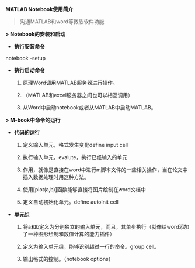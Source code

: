 **MATLAB Notebook使用简介**

>   沟通MATLAB和word等微软软件功能

**\> Notebook的安装和启动**

-   **执行安装命令**

notebook -setup

-   **执行启动命令**

    1.  原理Word调用MATLAB服务器进行操作。

    2.  （MATLAB和excel服务器之间也可以相互调用）

    3.  从Word中启动notebook或者从MATLAB中启动MATLAB。

**\> M-book中命令的运行**

-   **代码的运行**

    1.  定义输入单元，格式发生变化define input cell

    2.  执行输入单元，evalute，执行已经输入的单元

    3.  作用，就像是直接在word中进行m脚本文件的一些相关操作，当在论文中插入数据处理时用这种方法。

    4.  使用[plot(a,b)]函数能够直接将图片绘制在word文档中

    5.  定义自动初始化单元。define autoInit cell

-   **单元组**

    1.  将a和b定义为分别独立的输入单元，而且，其单步执行（就像给word添加了一种图形绘制和数值计算的能力插件）

    2.  定义为输入单元组，能够识别超过一行的命令。group cell。

    3.  输出格式的控制。（notebook options）
